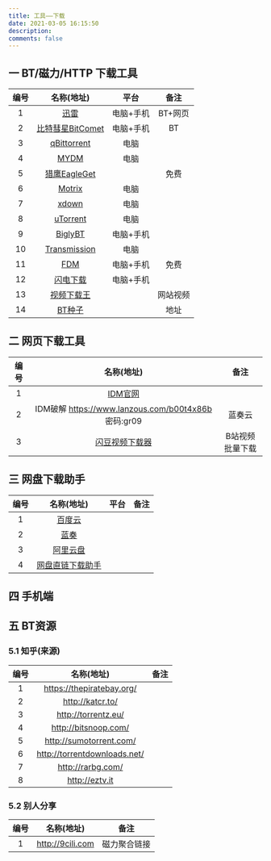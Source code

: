 ```yaml
---
title: 工具——下载
date: 2021-03-05 16:15:50
description: 
comments: false
---
```


## 一 BT/磁力/HTTP 下载工具

| 编号 |                          名称(地址)                          |   平台    |   备注   |
| :--: | :----------------------------------------------------------: | :-------: | :------: |
|  1   |               [迅雷](https://www.xunlei.com/)                | 电脑+手机 | BT+网页  |
|  2   |        [比特彗星BitComet](http://www.bitcomet.com/cn)        | 电脑+手机 |    BT    |
|  3   |         [qBittorrent](https://www.qbittorrent.org/)          |   电脑    |          |
|  4   |              [MYDM](https://www.mydmplus.com/)               |   电脑    |          |
|  5   |           [猎鹰EagleGet](http://www.eagleget.com/)           |           |   免费   |
|  6   |              [Motrix](https://www.motrix.app/)               |   电脑    |          |
|  7   |                 [xdown](https://xdown.org/)                  |   电脑    |          |
|  8   |            [uTorrent](https://www.utorrent.com/)             |   电脑    |          |
|  9   |             [BiglyBT](https://www.biglybt.com/)              | 电脑+手机 |          |
|  10  |          [Transmission](https://transmissionbt.com)          |   电脑    |          |
|  11  |        [FDM](https://www.freedownloadmanager.org/zh/)        | 电脑+手机 |   免费   |
|  12  |            [闪电下载](http://bbs.xiaokanba.com/)             | 电脑+手机 |          |
|  13  | [视频下载王](https://www.apowersoft.cn/video-download-capture) |           | 网站视频 |
|  14  |              [BT种子](https://10086-10086.com/)              |           |   地址   |

## 二 网页下载工具

| 编号 |                      名称(地址)                       |      备注       |
| :--: | :---------------------------------------------------: | :-------------: |
|  1   |  [IDM官网](http://www.internetdownloadmanager.com/)   |                 |
|  2   | IDM破解 https://www.lanzous.com/b00t4x86b  密码:gr09  |     蓝奏云      |
|  3   | [闪豆视频下载器](https://www.lanzoui.com/ix5UBwxsqpe) | B站视频批量下载 |

## 三 网盘下载助手

| 编号 |                   名称(地址)                   | 平台 | 备注 |
| :--: | :--------------------------------------------: | :--: | :--: |
|  1   |        [百度云](https://pan.baidu.com)         |      |      |
|  2   |        [蓝奏](http://www.lanzous.com/)         |      |      |
|  3   |    [阿里云盘](https://www.aliyundrive.com)     |      |      |
|  4   | [网盘直链下载助手](https://www.baiduyun.wiki/) |      |      |

## 四 手机端

## 五 BT资源
### 5.1 知乎(来源)

| 编号 |          名称(地址)          | 备注 |
| :--: | :--------------------------: | :--: |
|  1   |  https://thepiratebay.org/   |      |
|  2   |       http://katcr.to/       |      |
|  3   |     http://torrentz.eu/      |      |
|  4   |     http://bitsnoop.com/     |      |
|  5   |   http://sumotorrent.com/    |      |
|  6   | http://torrentdownloads.net/ |      |
|  7   |      http://rarbg.com/       |      |
|  8   |        http://eztv.it        |      |

### 5.2 别人分享

| 编号 |    名称(地址)    |     备注     |
| :--: | :--------------: | :----------: |
|  1   | http://9cili.com | 磁力聚合链接 |

